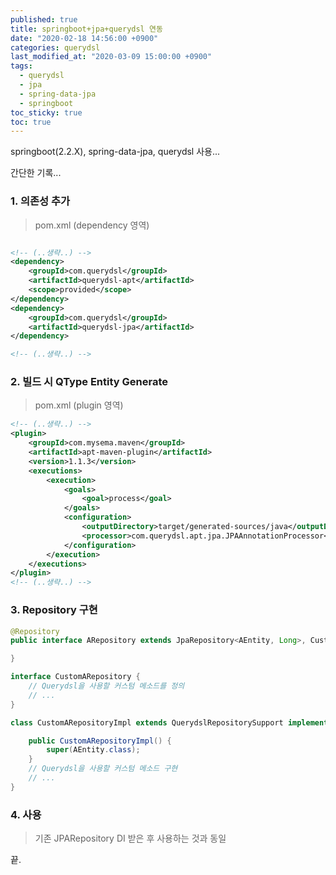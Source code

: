 ```yaml
---
published: true
title: springboot+jpa+querydsl 연동
date: "2020-02-18 14:56:00 +0900"
categories: querydsl
last_modified_at: "2020-03-09 15:00:00 +0900"
tags:
  - querydsl
  - jpa
  - spring-data-jpa
  - springboot
toc_sticky: true
toc: true
---
```


springboot(2.2.X), spring-data-jpa, querydsl 사용...  

간단한 기록...

### 1. 의존성 추가  
> pom.xml (dependency 영역) 

```xml

<!-- (..생략..) -->
<dependency>
    <groupId>com.querydsl</groupId>
    <artifactId>querydsl-apt</artifactId>
    <scope>provided</scope>
</dependency>
<dependency>
    <groupId>com.querydsl</groupId>
    <artifactId>querydsl-jpa</artifactId>
</dependency>

<!-- (..생략..) -->        

```

### 2. 빌드 시 QType Entity Generate  
> pom.xml (plugin 영역)  

```xml
<!-- (..생략..) -->
<plugin>
    <groupId>com.mysema.maven</groupId>
    <artifactId>apt-maven-plugin</artifactId>
    <version>1.1.3</version>
    <executions>
        <execution>
            <goals>
                <goal>process</goal>
            </goals>
            <configuration>
                <outputDirectory>target/generated-sources/java</outputDirectory>
                <processor>com.querydsl.apt.jpa.JPAAnnotationProcessor</processor>
            </configuration>
        </execution>
    </executions>
</plugin>
<!-- (..생략..) -->
```

### 3. Repository 구현

```java
@Repository
public interface ARepository extends JpaRepository<AEntity, Long>, CustomARepository {

}

interface CustomARepository {
    // Querydsl을 사용할 커스텀 메소드를 정의
    // ...
}

class CustomARepositoryImpl extends QuerydslRepositorySupport implements CustomARepository {

	public CustomARepositoryImpl() {
		super(AEntity.class);
	}
    // Querydsl을 사용할 커스텀 메소드 구현
    // ...
}
```

### 4. 사용
> 기존 JPARepository DI 받은 후 사용하는 것과 동일

끝.